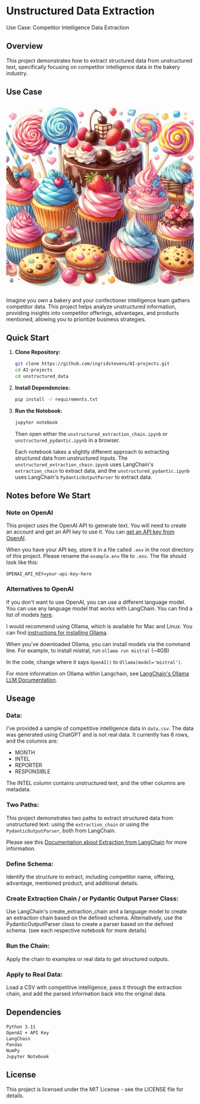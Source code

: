 # Unstructured Data Extraction 
Use Case: Competitor Intelligence Data Extraction

## Overview

This project demonstrates how to extract structured data from unstructured text, specifically focusing on competitor intelligence data in the bakery industry.

## Use Case

![baked_goods](img/sweets.jpeg)

Imagine you own a bakery and your confectioner intelligence team gathers competitor data. This project helps analyze unstructured information, providing insights into competitor offerings, advantages, and products mentioned, allowing you to prioritize business strategies.

## Quick Start

1. **Clone Repository:**
   ```bash
   git clone https://github.com/ingridstevens/AI-projects.git
   cd AI-projects
   cd unstructured_data
   ```
2. **Install Dependencies:**
   ```bash
   pip install -r requirements.txt

3. **Run the Notebook:**
   ```bash
   jupyter notebook
   ```
   Then open either the `unstructured_extraction_chain.ipynb` or `unstructured_pydantic.ipynb` in a browser.

   Each notebook takes a slightly different approach to extracting structured data from unstructured inputs. The `unstructured_extraction_chain.ipynb` uses LangChain's `extraction_chain` to extract data, and the `unstructured_pydantic.ipynb` uses LangChain's `PydanticOutputParser` to extract data.


## Notes before We Start

### Note on OpenAI
This project uses the OpenAI API to generate text. You will need to create an account and get an API key to use it. You can [get an API key from OpenAI](https://platform.openai.com/api-keys). 

When you have your API key, store it in a file called `.env` in the root directory of this project. Please rename the `example.env` file to `.env`. The file should look like this:
```
OPENAI_API_KEY=your-api-key-here
```

### Alternatives to OpenAI
If you don't want to use OpenAI, you can use a different language model. You can use any language model that works with LangChain. You can find a list of models [here](https://python.langchain.com/docs/models).

I would recommend using Ollama, which is available for Mac and Linux. You can find [instructions for installing Ollama](https://ollama.ai).

When you've downloaded Ollama, you can install models via the command line. For example, to install mistral, run `ollama run mistral` (~4GB)

In the code, change where it says `OpenAI()` to `Ollama(model='mistral')`.

For more information on Ollama within Langchain, see [LangChain's Ollama LLM Documentation](https://python.langchain.com/docs/integrations/llms/ollama).

## Useage

### Data: 
I've provided a sample of competitive intelligence data in `data.csv`. The data was generated using ChatGPT and is not real data.
It currently has 6 rows, and the columns are:
* MONTH
* INTEL
* REPORTER
* RESPONSIBLE

The INTEL column contains unstructured text, and the other columns are metadata.

### Two Paths:
This project demonstrates two paths to extract structured data from unstructured text: using the `extraction_chain` or using the `PydanticOutputParser`, both from LangChain.

Please see this [Documentation about Extraction from LangChain](https://python.langchain.com/docs/use_cases/extraction) for more information.

### Define Schema:
Identify the structure to extract, including competitor name, offering, advantage, mentioned product, and additional details.

### Create Extraction Chain / or Pydantic Output Parser Class:
Use LangChain's create_extraction_chain and a language model to create an extraction chain based on the defined schema.
Alternatively, use the PydanticOutputParser class to create a parser based on the defined schema. (see each respective notebook for more details)

### Run the Chain:
Apply the chain to examples or real data to get structured outputs.

### Apply to Real Data:
Load a CSV with competitive intelligence, pass it through the extraction chain, and add the parsed information back into the original data.

## Dependencies
```
Python 3.11
OpenAI + API Key
LangChain
Pandas
NumPy
Jupyter Notebook
```

## License
This project is licensed under the MIT License - see the LICENSE file for details.